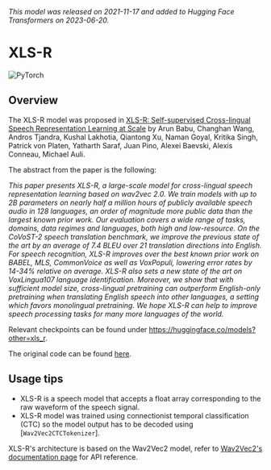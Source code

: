 <!--Copyright 2021 The HuggingFace Team. All rights reserved.

Licensed under the Apache License, Version 2.0 (the "License"); you may not use this file except in compliance with
the License. You may obtain a copy of the License at

http://www.apache.org/licenses/LICENSE-2.0

Unless required by applicable law or agreed to in writing, software distributed under the License is distributed on
an "AS IS" BASIS, WITHOUT WARRANTIES OR CONDITIONS OF ANY KIND, either express or implied. See the License for the
specific language governing permissions and limitations under the License.

⚠️ Note that this file is in Markdown but contain specific syntax for our doc-builder (similar to MDX) that may not be
rendered properly in your Markdown viewer.

-->
*This model was released on 2021-11-17 and added to Hugging Face Transformers on 2023-06-20.*

# XLS-R

<div class="flex flex-wrap space-x-1">
<img alt="PyTorch" src="https://img.shields.io/badge/PyTorch-DE3412?style=flat&logo=pytorch&logoColor=white">
</div>

## Overview

The XLS-R model was proposed in [XLS-R: Self-supervised Cross-lingual Speech Representation Learning at Scale](https://huggingface.co/papers/2111.09296) by Arun Babu, Changhan Wang, Andros Tjandra, Kushal Lakhotia, Qiantong Xu, Naman
Goyal, Kritika Singh, Patrick von Platen, Yatharth Saraf, Juan Pino, Alexei Baevski, Alexis Conneau, Michael Auli.

The abstract from the paper is the following:

*This paper presents XLS-R, a large-scale model for cross-lingual speech representation learning based on wav2vec 2.0.
We train models with up to 2B parameters on nearly half a million hours of publicly available speech audio in 128
languages, an order of magnitude more public data than the largest known prior work. Our evaluation covers a wide range
of tasks, domains, data regimes and languages, both high and low-resource. On the CoVoST-2 speech translation
benchmark, we improve the previous state of the art by an average of 7.4 BLEU over 21 translation directions into
English. For speech recognition, XLS-R improves over the best known prior work on BABEL, MLS, CommonVoice as well as
VoxPopuli, lowering error rates by 14-34% relative on average. XLS-R also sets a new state of the art on VoxLingua107
language identification. Moreover, we show that with sufficient model size, cross-lingual pretraining can outperform
English-only pretraining when translating English speech into other languages, a setting which favors monolingual
pretraining. We hope XLS-R can help to improve speech processing tasks for many more languages of the world.*

Relevant checkpoints can be found under https://huggingface.co/models?other=xls_r.

The original code can be found [here](https://github.com/pytorch/fairseq/tree/master/fairseq/models/wav2vec).

## Usage tips

- XLS-R is a speech model that accepts a float array corresponding to the raw waveform of the speech signal.
- XLS-R model was trained using connectionist temporal classification (CTC) so the model output has to be decoded using
  [`Wav2Vec2CTCTokenizer`].

<Tip>

XLS-R's architecture is based on the Wav2Vec2 model, refer to [Wav2Vec2's documentation page](wav2vec2) for API reference.

</Tip>
